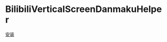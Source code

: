 # BilibiliVerticalScreenDanmakuHelper

[安装](https://raw.githubusercontent.com/muedsa/BilibiliVerticalScreenDanmakuHelper/main/index.js)
